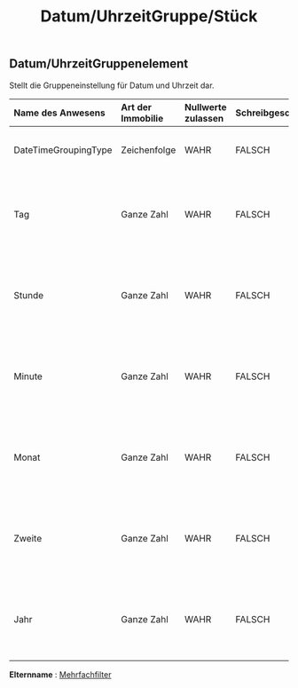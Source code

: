 ﻿---
title: Datum/UhrzeitGruppe/Stück
second_title: Aspose.Cells Cloud Documen
type: docs
url: /de/specification/model/datetimegroupitem/
description: "Aspose.Cells Cloud-Modellspezifikation: DateTimeGroupItem. Müheloses Bearbeiten von Excel und anderen Tabellenkalkulationsdokumenten mit Funktionen wie Öffnen, Generieren, Bearbeiten, Teilen, Zusammenführen, Vergleichen und Konvertieren"
kwords: Excel, Office, Tabellenkalkulation, Cloud REST API, DateTimeGroupItem
weight: 50
---
## **Datum/UhrzeitGruppenelement**

 Stellt die Gruppeneinstellung für Datum und Uhrzeit dar.

| Name des Anwesens| Art der Immobilie| Nullwerte zulassen| Schreibgeschützt| Standardwert| Beschreibung|
|:- |:- |:- |:- |:- |:- |
| DateTimeGroupingType| Zeichenfolge| WAHR| FALSCH|| Ruft den Gruppentyp ab und legt ihn fest.|
| Tag| Ganze Zahl| WAHR| FALSCH|| Ruft den Tag der gruppierten Datums- und Uhrzeitangabe ab und legt ihn fest.|
| Stunde| Ganze Zahl| WAHR| FALSCH|| Ruft die Stunde der gruppierten Datums- und Uhrzeitangabe ab und legt sie fest.|
| Minute| Ganze Zahl| WAHR| FALSCH|| Ruft die Minute der gruppierten Datums- und Uhrzeitangabe ab und legt sie fest.|
|Monat| Ganze Zahl| WAHR| FALSCH|| Ruft den Monat der gruppierten Datums- und Uhrzeitangabe ab und legt ihn fest.|
| Zweite| Ganze Zahl| WAHR| FALSCH|| Ruft die Sekunde der gruppierten Datums- und Uhrzeitangabe ab und legt sie fest.|
| Jahr| Ganze Zahl| WAHR| FALSCH|| Ruft das Jahr der gruppierten Datums- und Uhrzeitangabe ab und legt es fest.|

**Elternname** : [Mehrfachfilter](/specification/model/multiplefilter)

